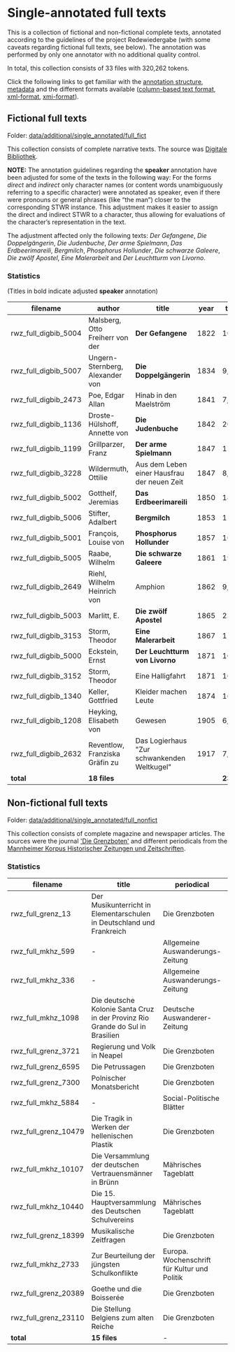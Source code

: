 # Single-annotated full texts
This is a collection of fictional and non-fictional complete texts, annotated according to the guidelines of the project Redewiedergabe (with some caveats regarding fictional full texts, see below). The annotation was performed by only one annotator with no additional quality control. 

In total, this collection consists of 33 files with 320,262 tokens.

Click the following links to get familiar with the [annotation structure](annotation_structure.md), [metadata](metadata.md) and the different formats available ([column-based text format](column_based_text_format.md),  [xml-format](xml_format.md),  [xmi-format](xmi_format.md)).

## Fictional full texts
Folder: [data/additional/single_annotated/full_fict](../../data/additional/single_annotated/full_fict)

This collection consists of complete narrative texts. The source was [Digitale Bibliothek](https://textgrid.de/digitale-bibliothek).

**NOTE:** The annotation guidelines regarding the **speaker** annotation have been adjusted for some of the texts in the following way: For the forms *direct* and *indirect* only character names (or content words unambiguously referring to a specific character) were annotated as speaker, even if there were pronouns or general phrases (like “the man”) closer to the corresponding STWR instance. This adjustment makes it easier to assign the direct and indirect STWR to a character, thus allowing for evaluations of the character’s representation in the text.

The adjustment affected only the following texts: *Der Gefangene*, *Die Doppelgängerin*, *Die Judenbuche*, *Der arme Spielmann*, *Das Erdbeerimareili*, *Bergmilch*, *Phosphorus Hollunder*, *Die schwarze Galeere*, *Die zwölf Apostel*, *Eine Malerarbeit* and *Der Leuchtturm von Livorno*.

### Statistics
(Titles in bold indicate adjusted **speaker** annotation)

| filename | author | title | year | tokens |
|----------|--------|-------|------|--------|
| rwz_full_digbib_5004 | Malsberg, Otto Freiherr von der | **Der Gefangene** | 1822 | 10,754 |
| rwz_full_digbib_5007 | Ungern-Sternberg, Alexander von | **Die Doppelgängerin** | 1834 | 9,685 |
| rwz_full_digbib_2473 | Poe, Edgar Allan | Hinab in den Maelström | 1841 | 7,288 |
| rwz_full_digbib_1136 | Droste-Hülshoff, Annette von | **Die Judenbuche** | 1842 | 20,124 |
| rwz_full_digbib_1199 | Grillparzer, Franz | **Der arme Spielmann** | 1847 | 17,966 |
| rwz_full_digbib_3228 | Wildermuth, Ottilie | Aus dem Leben einer Hausfrau der neuen Zeit | 1847 | 8,125 |
| rwz_full_digbib_5002 | Gotthelf, Jeremias | **Das Erdbeerimareili** | 1850 | 18,447 |
| rwz_full_digbib_5006 | Stifter, Adalbert | **Bergmilch** | 1853 | 11,429 |
| rwz_full_digbib_5001 | François, Louise von | **Phosphorus Hollunder** | 1857 | 16,798 |
| rwz_full_digbib_5005 | Raabe, Wilhelm | **Die schwarze Galeere** | 1861 | 19,008 |
| rwz_full_digbib_2649 | Riehl, Wilhelm Heinrich von | Amphion | 1862 | 9,640 |
| rwz_full_digbib_5003 | Marlitt, E. | **Die zwölf Apostel** | 1865 | 23,856 |
| rwz_full_digbib_3153 | Storm, Theodor | **Eine Malerarbeit** | 1867 | 11,447 |
| rwz_full_digbib_5000 | Eckstein, Ernst | **Der Leuchtturm von Livorno** | 1871 | 10,809 |
| rwz_full_digbib_3152 | Storm, Theodor | Eine Halligfahrt | 1871 | 10,075 |
| rwz_full_digbib_1340 | Keller, Gottfried | Kleider machen Leute | 1874 | 16,553 |
| rwz_full_digbib_1208 | Heyking, Elisabeth von | Gewesen | 1905 | 6,423 |
| rwz_full_digbib_2632 | Reventlow, Franziska Gräfin zu | Das Logierhaus "Zur schwankenden Weltkugel" | 1917 | 7,066 |
| **total** | **18 files** |  |  | **235,493** |



## Non-fictional full texts
Folder: [data/additional/single_annotated/full_nonfict](../../data/additional/single_annotated/full_nonfict)

This collection consists of complete magazine and newspaper articles. The sources were the journal ['Die Grenzboten'](http://www.deutschestextarchiv.de/doku/textquellen#grenzboten) and different periodicals from the [Mannheimer Korpus Historischer Zeitungen und Zeitschriften](http://www.deutschestextarchiv.de/doku/textquellen#mkhz). 

### Statistics

| filename | title | periodical | year | tokens |
|----------|-------|------------|------|--------|
| rwz_full_grenz_13 | Der Musikunterricht in Elementarschulen in Deutschland und Frankreich | Die Grenzboten | 1842 | 9,240 |
| rwz_full_mkhz_599 | - | Allgemeine Auswanderungs-Zeitung | 1847 | 4,514 |
| rwz_full_mkhz_336 | - | Allgemeine Auswanderungs-Zeitung | 1848 | 3,368 |
| rwz_full_mkhz_1098 | Die deutsche Kolonie Santa Cruz in der Provinz Rio Grande do Sul in Brasilien | Deutsche Auswanderer-Zeitung | 1852 | 3,175 |
| rwz_full_grenz_3721 | Regierung und Volk in Neapel | Die Grenzboten | 1856 | 7,041 |
| rwz_full_grenz_6595 | Die Petrussagen | Die Grenzboten | 1867 | 5,833 |
| rwz_full_grenz_7300 | Polnischer Monatsbericht | Die Grenzboten | 1869 | 7,071 |
| rwz_full_mkhz_5884 | - | Social-Politische Blätter | 1873 | 5,118 |
| rwz_full_grenz_10479 | Die Tragik in Werken der hellenischen Plastik | Die Grenzboten | 1880 | 6,609 |
| rwz_full_mkhz_10107 | Die Versammlung der deutschen Vertrauensmänner in Brünn | Mährisches Tageblatt | 1887 | 6,418 |
| rwz_full_mkhz_10440 | Die 15. Hauptversammlung des Deutschen Schulvereins | Mährisches Tageblatt | 1895 | 6,257 |
| rwz_full_grenz_18399 | Musikalische Zeitfragen | Die Grenzboten | 1902 | 7,195 |
| rwz_full_mkhz_2733 | Zur Beurteilung der jüngsten Schulkonflikte | Europa. Wochenschrift für Kultur und Politik | 1905 | 3,356 |
| rwz_full_grenz_20389 | Goethe und die Boisserée | Die Grenzboten | 1907 | 4,483 |
| rwz_full_grenz_23110 | Die Stellung Belgiens zum alten Reiche | Die Grenzboten | 1915 | 5,091 |
| **total** | **15 files** | - | - | **84,769** |


